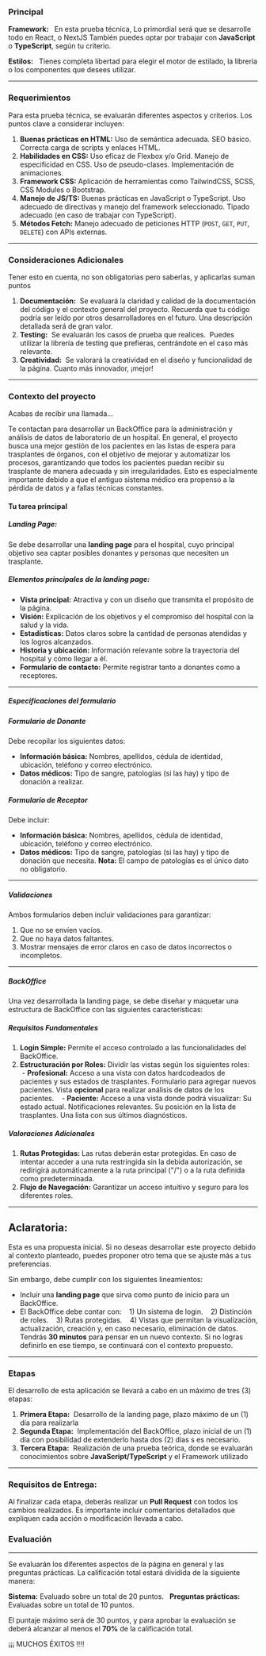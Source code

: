 ### Principal

**Framework:**  
En esta prueba técnica, Lo primordial será que se desarrolle todo en React, o NextJS También puedes optar por trabajar con **JavaScript** o **TypeScript**, según tu criterio.

**Estilos:**  
Tienes completa libertad para elegir el motor de estilado, la librería o los componentes que desees utilizar.

---
### Requerimientos
Para esta prueba técnica, se evaluarán diferentes aspectos y criterios. Los puntos clave a considerar incluyen:
1. **Buenas prácticas en HTML:**  Uso de semántica adecuada. SEO básico. Correcta carga de scripts y enlaces HTML.
2. **Habilidades en CSS:** Uso eficaz de Flexbox y/o Grid. Manejo de especificidad en CSS. Uso de pseudo-clases. Implementación de animaciones.
3. **Framework CSS:** Aplicación de herramientas como TailwindCSS, SCSS, CSS Modules o Bootstrap.
4. **Manejo de JS/TS:** Buenas prácticas en JavaScript o TypeScript. Uso adecuado de directivas y manejo del framework seleccionado. Tipado adecuado (en caso de trabajar con TypeScript).
5. **Métodos Fetch:** Manejo adecuado de peticiones HTTP (`POST`, `GET`, `PUT`, `DELETE`) con APIs externas.
---
### Consideraciones Adicionales 
Tener esto en cuenta, no son obligatorias pero saberlas, y aplicarlas suman puntos

1. **Documentación:**  Se evaluará la claridad y calidad de la documentación del código y el contexto general del proyecto.  Recuerda que tu código podría ser leído por otros desarrolladores en el futuro. Una descripción detallada será de gran valor.
2. **Testing:**  Se evaluarán los casos de prueba que realices.  Puedes utilizar la librería de testing que prefieras, centrándote en el caso más relevante.
3. **Creatividad:**  Se valorará la creatividad en el diseño y funcionalidad de la página. Cuanto más innovador, ¡mejor!
  
---
### Contexto del proyecto

Acabas de recibir una llamada...

Te contactan para desarrollar un BackOffice para la administración y análisis de datos de laboratorio de un hospital. En general, el proyecto busca una mejor gestión de los pacientes en las listas de espera para trasplantes de órganos, con el objetivo de mejorar y automatizar los procesos, garantizando que todos los pacientes puedan recibir su trasplante de manera adecuada y sin irregularidades. Esto es especialmente importante debido a que el antiguo sistema médico era propenso a la pérdida de datos y a fallas técnicas constantes.
#### Tu tarea principal
##### **Landing Page:**

Se debe desarrollar una **landing page** para el hospital, cuyo principal objetivo sea captar posibles donantes y personas que necesiten un trasplante.
##### Elementos principales de la landing page:
- **Vista principal:** Atractiva y con un diseño que transmita el propósito de la página.
- **Visión:** Explicación de los objetivos y el compromiso del hospital con la salud y la vida.
- **Estadísticas:** Datos claros sobre la cantidad de personas atendidas y los logros alcanzados.
- **Historia y ubicación:** Información relevante sobre la trayectoria del hospital y cómo llegar a él.
- **Formulario de contacto:** Permite registrar tanto a donantes como a receptores.
---
##### Especificaciones del formulario

##### Formulario de Donante
Debe recopilar los siguientes datos:
- **Información básica:** Nombres, apellidos, cédula de identidad, ubicación, teléfono y correo electrónico.
- **Datos médicos:** Tipo de sangre, patologías (si las hay) y tipo de donación a realizar.
##### Formulario de Receptor
Debe incluir:
- **Información básica:** Nombres, apellidos, cédula de identidad, ubicación, teléfono y correo electrónico.
- **Datos médicos:** Tipo de sangre, patologías (si las hay) y tipo de donación que necesita.
**Nota:** El campo de patologías es el único dato no obligatorio.

---
##### Validaciones
Ambos formularios deben incluir validaciones para garantizar:
1. Que no se envíen vacíos.
2. Que no haya datos faltantes.
3. Mostrar mensajes de error claros en caso de datos incorrectos o incompletos.
---
##### **BackOffice**

Una vez desarrollada la landing page, se debe diseñar y maquetar una estructura de BackOffice con las siguientes características:
##### **Requisitos Fundamentales**

1. **Login Simple:** Permite el acceso controlado a las funcionalidades del BackOffice.
2. **Estructuración por Roles:** Dividir las vistas según los siguientes roles:
   - **Profesional:** Acceso a una vista con datos hardcodeados de pacientes y sus estados de trasplantes. Formulario para agregar nuevos pacientes. Vista **opcional** para realizar análisis de datos de los pacientes.
   - **Paciente:** Acceso a una vista donde podrá visualizar: Su estado actual. Notificaciones relevantes. Su posición en la lista de trasplantes. Una lista con sus últimos diagnósticos.  
##### **Valoraciones Adicionales**

1. **Rutas Protegidas:** Las rutas deberán estar protegidas. En caso de intentar acceder a una ruta restringida sin la debida autorización, se redirigirá automáticamente a la ruta principal ("/") o a la ruta definida como predeterminada.
2. **Flujo de Navegación:** Garantizar un acceso intuitivo y seguro para los diferentes roles.
  
---
## **Aclaratoria:**

Esta es una propuesta inicial. Si no deseas desarrollar este proyecto debido al contexto planteado, puedes proponer otro tema que se ajuste más a tus preferencias.

Sin embargo, debe cumplir con los siguientes lineamientos:
- Incluir una **landing page** que sirva como punto de inicio para un BackOffice.  
- El BackOffice debe contar con:  
 1) Un sistema de login.  
 2) Distinción de roles.  
 3) Rutas protegidas.  
 4) Vistas que permitan la visualización, actualización, creación y, en caso necesario, eliminación de datos.  
Tendrás **30 minutos** para pensar en un nuevo contexto. Si no logras definirlo en ese tiempo, se continuará con el contexto propuesto.
---
### Etapas
  
El desarrollo de esta aplicación se llevará a cabo en un máximo de tres (3) etapas:
1. **Primera Etapa:**  Desarrollo de la landing page, plazo máximo de un (1) día para realizarla
2. **Segunda Etapa:**  Implementación del BackOffice, plazo inicial de un (1) día con posibilidad de extenderlo hasta dos (2) días s es necesario.
3. **Tercera Etapa:**  Realización de una prueba teórica, donde se evaluarán conocimientos sobre **JavaScript/TypeScript** y el Framework utilizado
---
### Requisitos de Entrega:

Al finalizar cada etapa, deberás realizar un **Pull Request** con todos los cambios realizados. Es importante incluir comentarios detallados que expliquen cada acción o modificación llevada a cabo.
### Evaluación
---
Se evaluarán los diferentes aspectos de la página en general y las preguntas prácticas. La calificación total estará dividida de la siguiente manera:

**Sistema:** Evaluado sobre un total de 20 puntos.  
**Preguntas prácticas:** Evaluadas sobre un total de 10 puntos.  

El puntaje máximo será de 30 puntos, y para aprobar la evaluación se deberá alcanzar al menos el **70%** de la calificación total.

¡¡¡ MUCHOS ÉXITOS !!!!